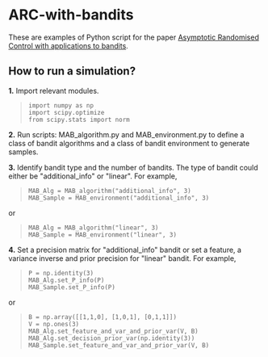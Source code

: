 # ARC-with-bandits
These are examples of Python script for the paper [Asymptotic Randomised Control with applications to bandits](https://arxiv.org/abs/2010.07252).

## How to run a simulation?
**1.** Import relevant modules.
>```
>import numpy as np
>import scipy.optimize
>from scipy.stats import norm
>```

**2.** Run scripts: MAB_algorithm.py and MAB_environment.py to define a class of bandit algorithms and a class of bandit environment to generate samples.

**3.** Identify bandit type and the number of bandits. The type of bandit could either be "additional_info" or  "linear". For example,
>```
>MAB_Alg = MAB_algorithm("additional_info", 3)
>MAB_Sample = MAB_environment("additional_info", 3)
>```
or
>```
>MAB_Alg = MAB_algorithm("linear", 3)
>MAB_Sample = MAB_environment("linear", 3)
>```

**4.** Set a precision matrix for "additional_info" bandit or set a feature, a variance inverse and prior precision for "linear" bandit. For example,
>```
>P = np.identity(3)
>MAB_Alg.set_P_info(P)
>MAB_Sample.set_P_info(P)
>```
or
>```
>B = np.array([[1,1,0], [1,0,1], [0,1,1]])
>V = np.ones(3)
>MAB_Alg.set_feature_and_var_and_prior_var(V, B)
>MAB_Alg.set_decision_prior_var(np.identity(3))
>MAB_Sample.set_feature_and_var_and_prior_var(V, B)
>```




